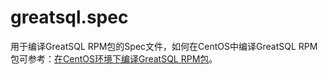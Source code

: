 # greatsql.spec

用于编译GreatSQL RPM包的Spec文件，如何在CentOS中编译GreatSQL RPM包可参考：[在CentOS环境下编译GreatSQL RPM包](../docs/build-greatsql-rpm-under-centos.md)。
